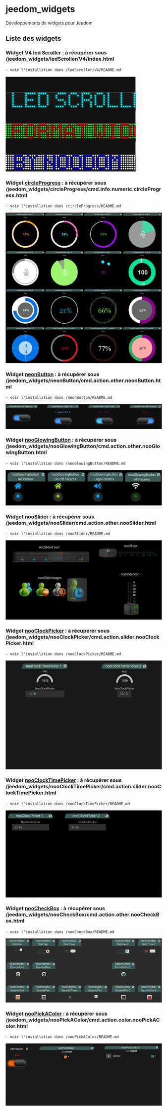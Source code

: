 # jeedom_widgets

Développements de widgets pour Jeedom

## Liste des widgets

### Widget [V4 led Scroller](./ledScroller/V4) : à récupérer sous /jeedom_widgets/ledScroller/V4/index.html

	- voir l'installation dans /ledScroller/V4/README.md

![](ledScroller/V4/doc/images/ledScroller.png) 

### Widget [circleProgress](./circleProgress) : à récupérer sous /jeedom_widgets/circleProgress/cmd.info.numeric.circleProgress.html

	- voir l'installation dans /circleProgress/README.md

![](circleProgress/doc/images/circleProgress.gif) 

### Widget [neonButton](./neonButton) : à récupérer sous /jeedom_widgets/neonButton/cmd.action.other.neonButton.html

	- voir l'installation dans /neonButton/README.md

![](neonButton/doc/images/neonButton.gif) 

### Widget [nooGlowingButton](./nooGlowingButton) : à récupérer sous /jeedom_widgets/nooGlowingButton/cmd.action.other.nooGlowingButton.html

	- voir l'installation dans /nooGlowingButton/README.md

![](nooGlowingButton/doc/images/nooGlowingButton.gif) 

### Widget [nooSlider](./nooSlider) : à récupérer sous /jeedom_widgets/nooSlider/cmd.action.other.nooSlider.html

	- voir l'installation dans /nooSlider/README.md

![](nooSlider/doc/images/nooSliderDemo.gif) 

### Widget [nooClockPicker](./nooClockPicker) : à récupérer sous /jeedom_widgets/nooClockPicker/cmd.action.slider.nooClockPicker.html

	- voir l'installation dans /nooClockPicker/README.md

![](nooClockTimePicker/doc/images/nooClockTimePickerDemo.gif) 

### Widget [nooClockTimePicker](./nooClockTimePicker) : à récupérer sous /jeedom_widgets/nooClockTimePicker/cmd.action.slider.nooClockTimePicker.html

	- voir l'installation dans /nooClockTimePicker/README.md

![](nooClockPicker/doc/images/nooClockPicker.gif) 

### Widget [nooCheckBox](./nooCheckBox) : à récupérer sous /jeedom_widgets/nooCheckBox/cmd.action.other.nooCheckBox.html

	- voir l'installation dans /nooCheckBox/README.md

![](nooCheckBox/doc/images/nooCheckBoxDemo.gif) 

### Widget [nooPickAColor](./nooPickAColor) : à récupérer sous /jeedom_widgets/nooPickAColor/cmd.action.color.nooPickAColor.html

	- voir l'installation dans /nooPickAColor/README.md

![](nooPickAColor/doc/images/nooPickAColorDemo.gif) 
